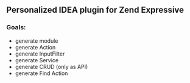 ## Personalized IDEA plugin for Zend Expressive

### Goals:
- generate module
- generate Action
- generate InputFilter
- generate Service
- generate CRUD (only as API)
- generate Find Action
